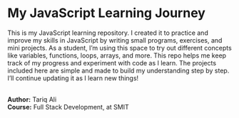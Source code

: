 <h1>My JavaScript Learning Journey</h1>

This is my JavaScript learning repository. I created it to practice and improve my skills in JavaScript by writing small programs, exercises, and mini projects. As a student, I’m using this space to try out different concepts like variables, functions, loops, arrays, and more. This repo helps me keep track of my progress and experiment with code as I learn. The projects included here are simple and made to build my understanding step by step. I’ll continue updating it as I learn new things!
<br>
<br>

<b>Author:</b> Tariq Ali <br>
<b>Course:</b> Full Stack Development, at SMIT
